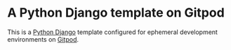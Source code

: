 # A Python Django template on Gitpod

This is a [Python Django](https://www.djangoproject.com) template configured for ephemeral development environments on [Gitpod](https://www.gitpod.io/).

